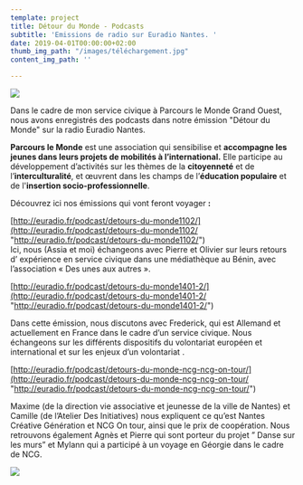 ```yaml
---
template: project
title: Détour du Monde - Podcasts
subtitle: 'Emissions de radio sur Euradio Nantes. '
date: 2019-04-01T00:00:00+02:00
thumb_img_path: "/images/téléchargement.jpg"
content_img_path: ''

---
```

![](/images/12615412_1685090855103903_1543254919201180596_o.jpg)

Dans le cadre de mon service civique à Parcours le Monde Grand Ouest, nous avons enregistrés des podcasts dans notre émission "Détour du Monde" sur la radio Euradio Nantes.

**Parcours le Monde** est une association qui sensibilise et **accompagne les jeunes dans leurs projets de mobilités à l’international.** Elle participe au développement d’activités sur les thèmes de la **citoyenneté** et de l’**interculturalité**, et œuvrent dans les champs de l’**éducation populaire** et de l'**insertion socio-professionnelle**.

Découvrez ici nos émissions qui vont feront voyager **:**

[http://euradio.fr/podcast/detours-du-monde1102/](http://euradio.fr/podcast/detours-du-monde1102/ "http://euradio.fr/podcast/detours-du-monde1102/")  
Ici, nous (Assia et moi) échangeons avec Pierre et Olivier sur leurs retours d’ expérience en service civique dans une médiathèque au Bénin, avec l’association « Des unes aux autres ».

[http://euradio.fr/podcast/detours-du-monde1401-2/](http://euradio.fr/podcast/detours-du-monde1401-2/ "http://euradio.fr/podcast/detours-du-monde1401-2/")

Dans cette émission, nous discutons avec Frederick, qui est Allemand et actuellement en France dans le cadre d’un service civique. Nous échangeons sur  les différents dispositifs du volontariat européen et international et sur les enjeux d’un volontariat .

[http://euradio.fr/podcast/detours-du-monde-ncg-ncg-on-tour/](http://euradio.fr/podcast/detours-du-monde-ncg-ncg-on-tour/ "http://euradio.fr/podcast/detours-du-monde-ncg-ncg-on-tour/")

Maxime (de la direction vie associative et jeunesse  de la ville de Nantes) et Camille (de l’Atelier Des Initiatives) nous expliquent ce qu’est Nantes Créative Génération et NCG On tour, ainsi que le prix de coopération. Nous retrouvons également Agnès et Pierre qui sont porteur du projet ” Danse sur les murs” et Mylann qui a participé à un voyage en Géorgie dans le cadre de NCG.

![](/images/c300.png)